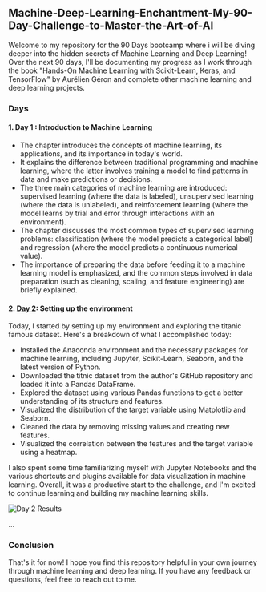 ## Machine-Deep-Learning-Enchantment-My-90-Day-Challenge-to-Master-the-Art-of-AI

Welcome to my repository for the 90 Days bootcamp where i will be diving deeper into the hidden secrets of Machine Learning and Deep Learning! Over the next 90 days, I'll be documenting my progress as I work through the book "Hands-On Machine Learning with Scikit-Learn, Keras, and TensorFlow" by Aurélien Géron and complete other machine learning and deep learning projects.

### Days

#### 1. Day 1 : Introduction to Machine Learning

  - The chapter introduces the concepts of machine learning, its applications, and its importance in today's world.
  - It explains the difference between traditional programming and machine learning, where the latter involves training a model to find patterns in data and make predictions or           decisions.
  - The three main categories of machine learning are introduced: supervised learning (where the data is labeled), unsupervised learning (where the data is unlabeled), and reinforcement learning (where the model learns by trial and error through interactions with an environment).
  - The chapter discusses the most common types of supervised learning problems: classification (where the model predicts a categorical label) and regression (where the model predicts a continuous numerical value).
  - The importance of preparing the data before feeding it to a machine learning model is emphasized, and the common steps involved in data preparation (such as cleaning, scaling, and feature engineering) are briefly explained.

#### 2. [Day 2](./day2): Setting up the environment

  Today, I started by setting up my environment and exploring the titanic famous dataset. Here's a breakdown of what I accomplished today:

- Installed the Anaconda environment and the necessary packages for machine learning, including Jupyter, Scikit-Learn, Seaborn, and the latest version of Python.
- Downloaded the titnic dataset from the author's GitHub repository and loaded it into a Pandas DataFrame.
- Explored the dataset using various Pandas functions to get a better understanding of its structure and features.
- Visualized the distribution of the target variable using Matplotlib and Seaborn.
- Cleaned the data by removing missing values and creating new features.
- Visualized the correlation between the features and the target variable using a heatmap.

I also spent some time familiarizing myself with Jupyter Notebooks and the various shortcuts and plugins available for data visualization in machine learning. Overall, it was a productive start to the challenge, and I'm excited to continue learning and building my machine learning skills.

   ![Day 2 Results](./day2/images/results.png)


...

### Conclusion

That's it for now! I hope you find this repository helpful in your own journey through machine learning and deep learning. If you have any feedback or questions, feel free to reach out to me.

